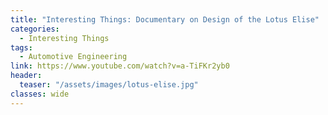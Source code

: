 ```yaml
---
title: "Interesting Things: Documentary on Design of the Lotus Elise"
categories:
  - Interesting Things
tags:
  - Automotive Engineering
link: https://www.youtube.com/watch?v=a-TiFKr2yb0
header:
  teaser: "/assets/images/lotus-elise.jpg"
classes: wide
---
```

